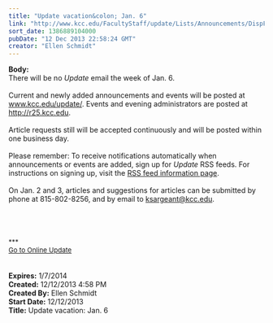 ```yaml
---
title: "Update vacation&colon; Jan. 6"
link: "http://www.kcc.edu/FacultyStaff/update/Lists/Announcements/DispForm.aspx?ID=1371"
sort_date: 1386889104000
pubDate: "12 Dec 2013 22:58:24 GMT"
creator: "Ellen Schmidt"
---
```


<div><b>Body:</b> <div class="ExternalClassFF8D5D0B078246139D8EBC057E418D85"><div>
<div>There will be no <em>Update </em>email the week of Jan. 6.<br /><br />Current and newly added announcements and events will be posted at <a href="/update">www.kcc.edu/update/</a>. Events and evening administrators are posted at <a href="http://r25.kcc.edu/">http://r25.kcc.edu</a>.<br /><br />Article requests still will be accepted continuously and will be posted within one business day. </div>
<div> </div>
<div></div>
<div>Please remember: To receive notifications automatically when announcements or events are added, sign up for <em>Update</em> RSS feeds. For instructions on signing up, visit the <a href="/FacultyStaff/update/Pages/updateRSS.aspx">RSS feed information page</a>.</div>
<div> </div>
<div></div>
<div>On Jan. 2 and 3, articles and suggestions for articles can be submitted by phone at 815-802-8256, and by email to <a href="mailto:ksargeant@kcc.edu">ksargeant@kcc.edu</a>.</div>
<div> </div>
<div> </div>
<div> </div>
<div></div>
<div><br />
<div></div>
<div>
<div>
<div></div>
<div><font size="2">***</font></div>
<div><font size="2"></font></div>
<div><font size="2"><a href="/FacultyStaff/update/Pages/dailyupdate.aspx">Go to Online Update</a></font></div>
<div><font size="2"></font> </div>
<div> </div></div></div></div></div></div></div>
<div><b>Expires:</b> 1/7/2014</div>
<div><b>Created:</b> 12/12/2013 4:58 PM</div>
<div><b>Created By:</b> Ellen Schmidt</div>
<div><b>Start Date:</b> 12/12/2013</div>
<div><b>Title:</b> Update vacation: Jan. 6</div>
